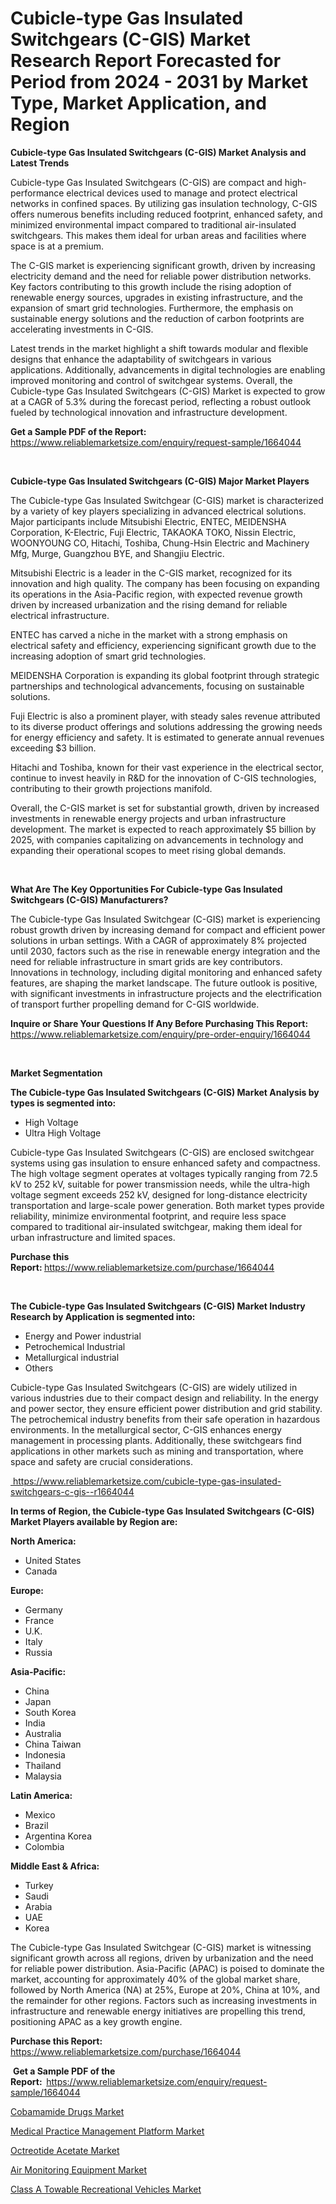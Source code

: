 <p><h1>Cubicle-type Gas Insulated Switchgears (C-GIS) Market Research Report Forecasted for Period from 2024 -  2031 by Market Type, Market Application, and Region</h1></p><p><strong>Cubicle-type Gas Insulated Switchgears (C-GIS) Market Analysis and Latest Trends</strong></p>
<p><p>Cubicle-type Gas Insulated Switchgears (C-GIS) are compact and high-performance electrical devices used to manage and protect electrical networks in confined spaces. By utilizing gas insulation technology, C-GIS offers numerous benefits including reduced footprint, enhanced safety, and minimized environmental impact compared to traditional air-insulated switchgears. This makes them ideal for urban areas and facilities where space is at a premium.</p><p>The C-GIS market is experiencing significant growth, driven by increasing electricity demand and the need for reliable power distribution networks. Key factors contributing to this growth include the rising adoption of renewable energy sources, upgrades in existing infrastructure, and the expansion of smart grid technologies. Furthermore, the emphasis on sustainable energy solutions and the reduction of carbon footprints are accelerating investments in C-GIS.</p><p>Latest trends in the market highlight a shift towards modular and flexible designs that enhance the adaptability of switchgears in various applications. Additionally, advancements in digital technologies are enabling improved monitoring and control of switchgear systems. Overall, the Cubicle-type Gas Insulated Switchgears (C-GIS) Market is expected to grow at a CAGR of 5.3% during the forecast period, reflecting a robust outlook fueled by technological innovation and infrastructure development.</p></p>
<p><strong>Get a Sample PDF of the Report:&nbsp;</strong> <a href="https://www.reliablemarketsize.com/enquiry/request-sample/1664044?utm_campaign=1105&utm_medium=2&utm_source=Github&utm_content=ia&utm_term=03102024&utm_id=cubicle-type-gas-insulated-switchgears-c-gis">https://www.reliablemarketsize.com/enquiry/request-sample/1664044</a></p>
<p>&nbsp;</p>
<p><strong>Cubicle-type Gas Insulated Switchgears (C-GIS) Major Market Players</strong></p>
<p><p>The Cubicle-type Gas Insulated Switchgear (C-GIS) market is characterized by a variety of key players specializing in advanced electrical solutions. Major participants include Mitsubishi Electric, ENTEC, MEIDENSHA Corporation, K-Electric, Fuji Electric, TAKAOKA TOKO, Nissin Electric, WOONYOUNG CO, Hitachi, Toshiba, Chung-Hsin Electric and Machinery Mfg, Murge, Guangzhou BYE, and Shangjiu Electric.</p><p>Mitsubishi Electric is a leader in the C-GIS market, recognized for its innovation and high quality. The company has been focusing on expanding its operations in the Asia-Pacific region, with expected revenue growth driven by increased urbanization and the rising demand for reliable electrical infrastructure. </p><p>ENTEC has carved a niche in the market with a strong emphasis on electrical safety and efficiency, experiencing significant growth due to the increasing adoption of smart grid technologies. </p><p>MEIDENSHA Corporation is expanding its global footprint through strategic partnerships and technological advancements, focusing on sustainable solutions. </p><p>Fuji Electric is also a prominent player, with steady sales revenue attributed to its diverse product offerings and solutions addressing the growing needs for energy efficiency and safety. It is estimated to generate annual revenues exceeding $3 billion.</p><p>Hitachi and Toshiba, known for their vast experience in the electrical sector, continue to invest heavily in R&D for the innovation of C-GIS technologies, contributing to their growth projections manifold.</p><p>Overall, the C-GIS market is set for substantial growth, driven by increased investments in renewable energy projects and urban infrastructure development. The market is expected to reach approximately $5 billion by 2025, with companies capitalizing on advancements in technology and expanding their operational scopes to meet rising global demands.</p></p>
<p>&nbsp;</p>
<p><strong>What Are The Key Opportunities For Cubicle-type Gas Insulated Switchgears (C-GIS) Manufacturers?</strong></p>
<p><p>The Cubicle-type Gas Insulated Switchgear (C-GIS) market is experiencing robust growth driven by increasing demand for compact and efficient power solutions in urban settings. With a CAGR of approximately 8% projected until 2030, factors such as the rise in renewable energy integration and the need for reliable infrastructure in smart grids are key contributors. Innovations in technology, including digital monitoring and enhanced safety features, are shaping the market landscape. The future outlook is positive, with significant investments in infrastructure projects and the electrification of transport further propelling demand for C-GIS worldwide.</p></p>
<p><strong>Inquire or Share Your Questions If Any Before Purchasing This Report:</strong> <a href="https://www.reliablemarketsize.com/enquiry/pre-order-enquiry/1664044?utm_campaign=1105&utm_medium=2&utm_source=Github&utm_content=ia&utm_term=03102024&utm_id=cubicle-type-gas-insulated-switchgears-c-gis">https://www.reliablemarketsize.com/enquiry/pre-order-enquiry/1664044</a></p>
<p>&nbsp;</p>
<p><strong>Market Segmentation</strong></p>
<p><strong>The Cubicle-type Gas Insulated Switchgears (C-GIS) Market Analysis by types is segmented into:</strong></p>
<p><ul><li>High Voltage</li><li>Ultra High Voltage</li></ul></p>
<p><p>Cubicle-type Gas Insulated Switchgears (C-GIS) are enclosed switchgear systems using gas insulation to ensure enhanced safety and compactness. The high voltage segment operates at voltages typically ranging from 72.5 kV to 252 kV, suitable for power transmission needs, while the ultra-high voltage segment exceeds 252 kV, designed for long-distance electricity transportation and large-scale power generation. Both market types provide reliability, minimize environmental footprint, and require less space compared to traditional air-insulated switchgear, making them ideal for urban infrastructure and limited spaces.</p></p>
<p><strong>Purchase this Report:&nbsp;</strong><a href="https://www.reliablemarketsize.com/purchase/1664044?utm_campaign=1105&utm_medium=2&utm_source=Github&utm_content=ia&utm_term=03102024&utm_id=cubicle-type-gas-insulated-switchgears-c-gis">https://www.reliablemarketsize.com/purchase/1664044</a></p>
<p>&nbsp;</p>
<p><strong>The Cubicle-type Gas Insulated Switchgears (C-GIS) Market Industry Research by Application is segmented into:</strong></p>
<p><ul><li>Energy and Power industrial</li><li>Petrochemical Industrial</li><li>Metallurgical industrial</li><li>Others</li></ul></p>
<p><p>Cubicle-type Gas Insulated Switchgears (C-GIS) are widely utilized in various industries due to their compact design and reliability. In the energy and power sector, they ensure efficient power distribution and grid stability. The petrochemical industry benefits from their safe operation in hazardous environments. In the metallurgical sector, C-GIS enhances energy management in processing plants. Additionally, these switchgears find applications in other markets such as mining and transportation, where space and safety are crucial considerations.</p></p>
<p><a href="https://www.reliablemarketsize.com/cubicle-type-gas-insulated-switchgears-c-gis--r1664044?utm_campaign=1105&utm_medium=2&utm_source=Github&utm_content=ia&utm_term=03102024&utm_id=cubicle-type-gas-insulated-switchgears-c-gis">&nbsp;https://www.reliablemarketsize.com/cubicle-type-gas-insulated-switchgears-c-gis--r1664044</a></p>
<p><strong>In terms of Region, the Cubicle-type Gas Insulated Switchgears (C-GIS) Market Players available by Region are:</strong></p>
<p>
    <p> <strong> North America: </strong>
        <ul>
            <li>United States</li>
            <li>Canada</li>
        </ul>
        </p> 
    <p> <strong> Europe: </strong>
        <ul>
            <li>Germany</li>
            <li>France</li>
            <li>U.K.</li>
            <li>Italy</li>
            <li>Russia</li>
        </ul>
        </p> 
    <p> <strong> Asia-Pacific: </strong>
        <ul>
            <li>China</li>
            <li>Japan</li>
            <li>South Korea</li>
            <li>India</li>
            <li>Australia</li>
            <li>China Taiwan</li>
            <li>Indonesia</li>
            <li>Thailand</li>
            <li>Malaysia</li>
        </ul>
        </p> 
    <p> <strong> Latin America: </strong>
        <ul>
            <li>Mexico</li>
            <li>Brazil</li>
            <li>Argentina Korea</li>
            <li>Colombia</li>
        </ul>
        </p> 
    <p> <strong> Middle East & Africa: </strong>
        <ul>
            <li>Turkey</li>
            <li>Saudi</li>
            <li>Arabia</li>
            <li>UAE</li>
            <li>Korea</li>
        </ul>
    </p>
    </p>
<p><p>The Cubicle-type Gas Insulated Switchgear (C-GIS) market is witnessing significant growth across all regions, driven by urbanization and the need for reliable power distribution. Asia-Pacific (APAC) is poised to dominate the market, accounting for approximately 40% of the global market share, followed by North America (NA) at 25%, Europe at 20%, China at 10%, and the remainder for other regions. Factors such as increasing investments in infrastructure and renewable energy initiatives are propelling this trend, positioning APAC as a key growth engine.</p></p>
<p><strong>Purchase this Report: </strong><a href="https://www.reliablemarketsize.com/purchase/1664044?utm_campaign=1105&utm_medium=2&utm_source=Github&utm_content=ia&utm_term=03102024&utm_id=cubicle-type-gas-insulated-switchgears-c-gis">https://www.reliablemarketsize.com/purchase/1664044</a></p>
<p>&nbsp;<strong>Get a Sample PDF of the Report:&nbsp;&nbsp;</strong><a href="https://www.reliablemarketsize.com/enquiry/request-sample/1664044?utm_campaign=1105&utm_medium=2&utm_source=Github&utm_content=ia&utm_term=03102024&utm_id=cubicle-type-gas-insulated-switchgears-c-gis">https://www.reliablemarketsize.com/enquiry/request-sample/1664044</a></p>
<p><strong></strong></p>
<p><p><a href="https://issuu.com/reportprime-2/docs/cobamamide-drugs-market-size-2030.p_ec15956334f490?utm_campaign=1105&utm_medium=2&utm_source=Github&utm_content=ia&utm_term=03102024&utm_id=cubicle-type-gas-insulated-switchgears-c-gis">Cobamamide Drugs Market</a></p><p><a href="https://github.com/NorbertYates/Market-Research-Report-List-7/blob/main/medical-practice-management-platform-market.md?utm_campaign=1105&utm_medium=2&utm_source=Github&utm_content=ia&utm_term=03102024&utm_id=cubicle-type-gas-insulated-switchgears-c-gis">Medical Practice Management Platform Market</a></p><p><a href="https://www.linkedin.com/pulse/insights-octreotide-acetate-industry-market-financial-status-kbj8c?utm_campaign=1105&utm_medium=2&utm_source=Github&utm_content=ia&utm_term=03102024&utm_id=cubicle-type-gas-insulated-switchgears-c-gis">Octreotide Acetate Market</a></p><p><a href="https://www.linkedin.com/pulse/air-monitoring-equipment-market-global-insights-regional-ogdgc?trackingId=ZRg511X4QK6Cs5HyZ3JZww%3D%3D&utm_campaign=1105&utm_medium=2&utm_source=Github&utm_content=ia&utm_term=03102024&utm_id=cubicle-type-gas-insulated-switchgears-c-gis">Air Monitoring Equipment Market</a></p><p><a href="https://issuu.com/reportprime-2/docs/class-a-towable-recreational-vehicl_7badc87267fac5?utm_campaign=1105&utm_medium=2&utm_source=Github&utm_content=ia&utm_term=03102024&utm_id=cubicle-type-gas-insulated-switchgears-c-gis">Class A Towable Recreational Vehicles Market</a></p></p>